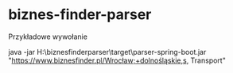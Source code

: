 # biznes-finder-parser

Przykładowe wywołanie

java -jar H:\biznesfinderparser\target\parser-spring-boot.jar "https://www.biznesfinder.pl/Wrocław;+dolnośląskie,s, Transport"
